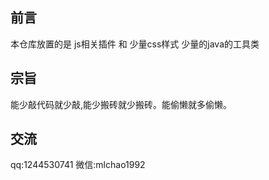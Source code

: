 ## 前言
本仓库放置的是  js相关插件 和 少量css样式  少量的java的工具类

## 宗旨
 能少敲代码就少敲,能少搬砖就少搬砖。能偷懒就多偷懒。

## 交流 
 qq:1244530741 
 微信:mlchao1992
		  
